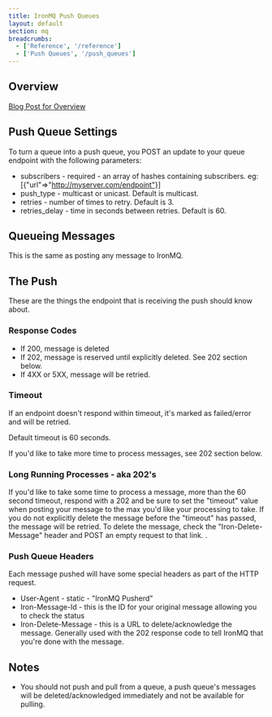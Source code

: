 ```yaml
---
title: IronMQ Push Queues
layout: default
section: mq
breadcrumbs:
  - ['Reference', '/reference']
  - ['Push Queues', '/push_queues']
---
```


## Overview

[Blog Post for Overview](http://blog.iron.io/2013/01/ironmq-push-queues-reliable-message.html)

## Push Queue Settings

To turn a queue into a push queue, you POST an update to your queue endpoint with the following parameters:

- subscribers - required - an array of hashes containing subscribers. eg: [{"url"=>"http://myserver.com/endpoint"}]
- push_type - multicast or unicast. Default is multicast.
- retries - number of times to retry. Default is 3.
- retries_delay - time in seconds between retries. Default is 60.

## Queueing Messages

This is the same as posting any message to IronMQ.

## The Push

These are the things the endpoint that is receiving the push should know about.

### Response Codes

- If 200, message is deleted
- If 202, message is reserved until explicitly deleted. See 202 section below.
- If 4XX or 5XX, message will be retried.

### Timeout

If an endpoint doesn't respond within timeout, it's marked as failed/error and will be retried.

Default timeout is 60 seconds.

If you'd like to take more time to process messages, see 202 section below.

### Long Running Processes - aka 202's

If you'd like to take some time to process a message, more than the 60 second timeout, respond with a 202 and be sure to
set the "timeout" value when posting your message to the max you'd like your processing to take. If you do not explicitly
delete the message before the "timeout" has passed, the message will be retried. To delete the message, check
the "Iron-Delete-Message" header and POST an empty request to that link. .

### Push Queue Headers

Each message pushed will have some special headers as part of the HTTP request.

- User-Agent - static - "IronMQ Pusherd"
- Iron-Message-Id - this is the ID for your original message allowing you to check the status
- Iron-Delete-Message - this is a URL to delete/acknowledge the message. Generally used with the 202 response code to tell
IronMQ that you're done with the message.



## Notes

- You should not push and pull from a queue, a push queue's messages will be deleted/acknowledged immediately and not be
available for pulling.

